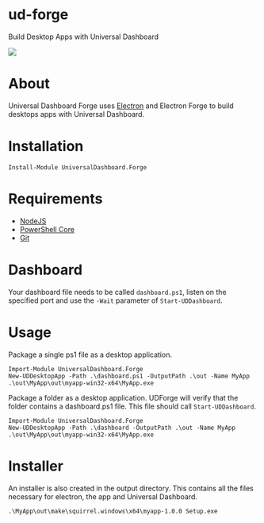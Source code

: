 # ud-forge

Build Desktop Apps with Universal Dashboard

![](./images/forge.gif)

# About

Universal Dashboard Forge uses [Electron](https://electronjs.org/) and Electron Forge to build desktops apps with Universal Dashboard.

# Installation

```
Install-Module UniversalDashboard.Forge
```

# Requirements

- [NodeJS ](https://nodejs.org/)
- [PowerShell Core](https://github.com/PowerShell/PowerShell/releases)
- [Git](https://git-scm.com/downloads)

# Dashboard

Your dashboard file needs to be called `dashboard.ps1`, listen on the specified port and use the `-Wait` parameter of `Start-UDDashboard`.

# Usage

Package a single ps1 file as a desktop application.

```
Import-Module UniversalDashboard.Forge
New-UDDesktopApp -Path .\dashboard.ps1 -OutputPath .\out -Name MyApp
.\out\MyApp\out\myapp-win32-x64\MyApp.exe
```

Package a folder as a desktop application. UDForge will verify that the folder contains a dashboard.ps1 file. This file should call `Start-UDDashboard`.

```
Import-Module UniversalDashboard.Forge
New-UDDesktopApp -Path .\dashboard -OutputPath .\out -Name MyApp
.\out\MyApp\out\myapp-win32-x64\MyApp.exe
```

# Installer

An installer is also created in the output directory. This contains all the files necessary for electron, the app and Universal Dashboard.

```
.\MyApp\out\make\squirrel.windows\x64\myapp-1.0.0 Setup.exe
```
